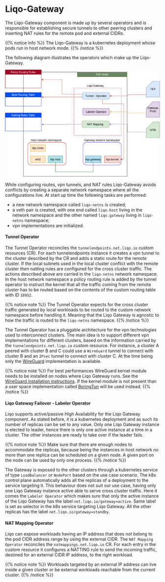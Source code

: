 # Liqo-Gateway

The Liqo-Gateway component is made up by several operators and is responsible for establishing secure tunnels to other peering clusters and inserting NAT rules for the remote pod and external CIDRs.

{{% notice info %}}
The Liqo-Gateway is a kubernetes deployment whose pods run in host network mode.
{{% /notice %}}

The following diagram illustrates the operators which make up the Liqo-Gateway.

![Liqo Gateway Components](../../../../images/liqonet/liqo-gateway-components.png)


While configuring routes, vpn tunnels, and NAT rules Liqo-Gateway avoids conflicts by creating a separate network namespace where all the configurations live. At start up time the following tasks are performed:

* a new network namespace called `liqo-netns` is created;
* a veth pair is created, with one end called `liqo.host` living in the network namespace and the other named `liqo.gateway` living in `liqo-netns` namespace;
* vpn implementations are initialized.

#### Tunnel Operator

The Tunnel Operator reconciles the `tunnelendpoints.net.liqo.io` custom resources (CR). For each tunnelendpoints instance it creates a vpn tunnel to the cluster described by the CR and adds a static route for the remote cluster. If the local subnets used in the local cluster conflict with the remote cluster then natting rules are configured for the cross cluster traffic. The actions described above are carried in the `liqo-netns` network namespace. In the host network namespace a policy routing rule is added by the tunnel operator to instruct the kernel that all the traffic coming from the remote cluster has to be routed based on the contents of the custom routing table with ID `18952`.

{{% notice note %}}
The Tunnel Operator expects for the cross cluster traffic generated by local workloads to be routed to the custom network namespace before handling it. Meaning that the Liqo Gateway is agnostic to how the traffic is routed to the `liqo-netns` namespace.
{{% /notice %}}

The Tunnel Operator has a pluggable architecture for the vpn technologies used to interconnect clusters. The main idea is to support different vpn implementations for different clusters, based on the information carried by the `tunnelendpoints.net.liqo.io` custom resource. For instance, a cluster A peered with cluster B and C could use a `WireGuard` tunnel to connect with cluster B and an `IPsec` tunnel to connect with cluster C. At the time being only the [WireGuard](https://www.wireguard.com/) implementation is available.

{{% notice note %}}
 For best performances WireGuard kernel module needs to be installed on nodes where Liqo Gateway runs. See the [WireGuard installation instructions](https://www.wireguard.com/install/). If the kernel module is not present than a user space implementation called [BoringTun](https://github.com/cloudflare/boringtun) will be used instead.
{{% /notice %}}

#### Liqo Gateway Failover - Labeler Operator

Liqo supports active/passive High Availability for the Liqo Gateway component. As stated before, it is a kubernetes deployment and as such its number of replicas can be set to any value. Only one Liqo Gateway instance is elected to leader, hence there is only one active instance at a time in a cluster. The other instances are ready to take over if the leader fails.

{{% notice note %}}
Make sure that there are enough nodes to accommodate the replicas, because being the instances in host network no more than one replica can be scheduled on a given node. A given port on the node can be used by only one process.
{{% /notice %}}

The Gateway is exposed to the other clusters through a kubernetes service of type `LoadBalancer` or `NodePort` based on the use case scenario. The k8s control plane automatically adds all the replicas of a deployment to the service targeting it. This behaviour does not suit our use case, having only one Liqo Gateway instance active able to serve cross cluster traffic. Here it comes the `Labeler Operator` which makes sure that only the active instance of the Liqo Gateway has the label `net.liqo.io/gateway=active`. Same label is set as selector in the k8s service targeting Liqo Gateway. All the other replicas has the label `net.liqo.io/gateway=standby`.

#### NAT Mapping Operator

Liqo can expose workloads having an IP address that does not belong to the pod CIDR address range by using the external CIDR. The `NAT Mapping Operator` reconciles the `natmappings.net.liqo.io` CR. For each entry in the custom resource it configures a NATTING rule to send the incoming traffic, destined for an external CIDR IP address, to the right workload.

{{% notice note %}}
Workloads targeted by an external IP address can live inside a given cluster or be external workloads reachable from the current cluster.
{{% /notice %}}
